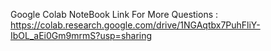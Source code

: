 Google Colab NoteBook Link For More Questions : https://colab.research.google.com/drive/1NGAqtbx7PuhFliY-IbOL_aEi0Gm9mrmS?usp=sharing
